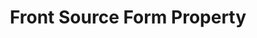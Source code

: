 ---
# -------------------------- #
#     USING THIS TEMPLATE    #
# -------------------------- #

## NEED HELP USING THIS TEMPLATE? SEE:
## https://docs-about-stitch-docs.netlify.com/reference/connect-templates/destination-form-property/
## FOR INSTRUCTIONS & REFERENCE INFO


content-type: "api-form"
form-type: "source"
key: "source-form-properties-frontapp-object"

title: "Front Source Form Property"
api-type: "platform.frontapp"
display-name: "Front"

source-type: "saas"
docs-name: "frontapp"

description: |
  **Note**: To use this integration, the user must have a [Premium or Enterprise {{ form-property.display-name }} plan](https://frontapp.com/pricing){:target="new"}. These plans include API access, which is required to use Stitch's {{ form-property.display-name }} integration.

object-attributes:
  - name: "incremental_range"
    type: "string"
    required: true
    description: |
      Defines how data will be aggregated. Accepted values are `daily` or `hourly`.
    value: "daily"

  - name: "token"
    type: "string"
    required: true
    description: |
      The user's {{ form-property.display-name }} API token. Refer to the [{{ form-property.display-name }} setup guide]({{ doc-link }}) for instructions on how to generate this token.
    value: "<API_TOKEN>"
---